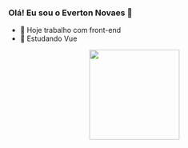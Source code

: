 ### Olá! Eu sou o Everton Novaes 👋

- 🔭 Hoje trabalho com front-end
- 🌱 Estudando Vue

<div align="center"> 
  <a href="https://github.com/everton-nfs">
  <img height="180em" src="https://github-readme-stats.vercel.app/api?username=everton-nfs&count_private=trueshow_icons=true&theme=tokyonight&title_color=000include_all_commits=true"/>
  <!--<img height="180em" src="https://github-readme-stats.vercel.app/api/top-langs/?username=everton-nfs&layout=compact&langs_count=7&theme=dark"/>-->
</div>

